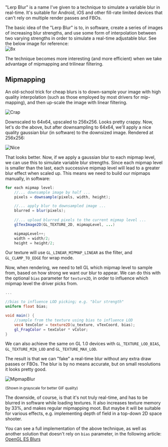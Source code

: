 "Lerp Blur" is a name I've given to a technique to simulate a variable blur in real-time. It's suitable for Android, iOS and other fill-rate limited devices that can't rely on multiple render passes and FBOs. 

The basic idea of the "Lerp Blur" is to, in software, create a series of images of increasing blur strengths, and use some form of interpolation between two varying strengths in order to simulate a real-time adjustable blur. See the below image for reference:  
![8x](http://i.imgur.com/JL3yQ.png)

The technique becomes more interesting (and more efficient) when we take advantage of mipmapping and trilinear filtering.

## Mipmapping

An old-school trick for cheap blurs is to down-sample your image with high quality interpolation (such as those employed by most drivers for mip-mapping), and then up-scale the image with linear filtering. 

![Crap](http://i.imgur.com/e7zb4.png)

Downscaled to 64x64, upscaled to 256x256. Looks pretty crappy. Now, let's do the above, but after downsampling to 64x64, we'll apply a nice quality gaussian blur (in software) to the downsized image. Rendered at 256x256:

![Nice](http://i.imgur.com/ZOPd1.png)

That looks better. Now, if we apply a gaussian blur to each mipmap level, we can use this to simulate variable blur strengths. Since each mipmap level is smaller than the last, each successive mipmap level will lead to a greater blur effect when scaled up. This means we need to build our mipmaps manually, in software:

```java
for each mipmap level:
    //... downsample image by half ...
    pixels = downsample(pixels, width, height);

    //... apply blur to downsampled image ...
    blurred = blur(pixels);    
    
    //... upload blurred pixels to the current mipmap level ...
    glTexImage2D(GL_TEXTURE_2D, mipmapLevel, ...)

    mipmapLevel++;
    width = width/2;
    height = height/2;
```

Our texture will use `GL_LINEAR_MIPMAP_LINEAR` as the filter, and `GL_CLAMP_TO_EDGE` for wrap mode.

Now, when rendering, we need to tell GL which mipmap level to sample from, based on how strong we want our blur to appear. We can do this with the optional `bias` parameter for `texture2D`, in order to influence which mipmap level the driver picks from. 

```glsl
...

//bias to influence LOD picking; e.g. "blur strength"
uniform float bias;

void main() {
	//sample from the texture using bias to influence LOD
	vec4 texColor = texture2D(u_texture, vTexCoord, bias);
	gl_FragColor = texColor * vColor;
}
```

We can also achieve the same on GL 1.0 devices with `GL_TEXTURE_LOD_BIAS`, `GL_TEXTURE_MIN_LOD` and `GL_TEXTURE_MAX_LOD`.

The result is that we can "fake" a real-time blur without any extra draw passes or FBOs. The blur is by no means accurate, but on small resolutions it looks pretty good.

![MipmapBlur](http://i.imgur.com/FAROj.gif)

<sup>(Shown in grayscale for better GIF quality)</sup>

The downside, of course, is that it's not truly real-time, and has to be blurred in software while loading textures. It also increases texture memory by 33%, and makes regular mipmapping moot. But maybe it will be suitable for various effects, e.g. implementing depth of field in a top-down 2D space shooter.

You can see a full implementation of the above technique, as well as another solution that doesn't rely on `bias` parameter, in the following article:  
[OpenGL ES Blurs](OpenGL-ES-Blurs)